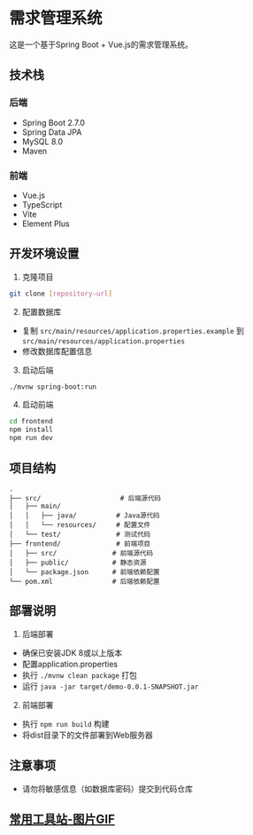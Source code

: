 # 需求管理系统

这是一个基于Spring Boot + Vue.js的需求管理系统。

## 技术栈

### 后端
- Spring Boot 2.7.0
- Spring Data JPA
- MySQL 8.0
- Maven

### 前端
- Vue.js
- TypeScript
- Vite
- Element Plus

## 开发环境设置

1. 克隆项目
```bash
git clone [repository-url]
```

2. 配置数据库
- 复制 `src/main/resources/application.properties.example` 到 `src/main/resources/application.properties`
- 修改数据库配置信息

3. 启动后端
```bash
./mvnw spring-boot:run
```

4. 启动前端
```bash
cd frontend
npm install
npm run dev
```

## 项目结构
```
.
├── src/                    # 后端源代码
│   ├── main/
│   │   ├── java/          # Java源代码
│   │   └── resources/     # 配置文件
│   └── test/              # 测试代码
├── frontend/              # 前端项目
│   ├── src/              # 前端源代码
│   ├── public/           # 静态资源
│   └── package.json      # 前端依赖配置
└── pom.xml               # 后端依赖配置
```

## 部署说明

1. 后端部署
- 确保已安装JDK 8或以上版本
- 配置application.properties
- 执行 `./mvnw clean package` 打包
- 运行 `java -jar target/demo-0.0.1-SNAPSHOT.jar`

2. 前端部署
- 执行 `npm run build` 构建
- 将dist目录下的文件部署到Web服务器

## 注意事项
- 请勿将敏感信息（如数据库密码）提交到代码仓库

## [常用工具站-图片GIF](https://goodmorningmeme.com)

